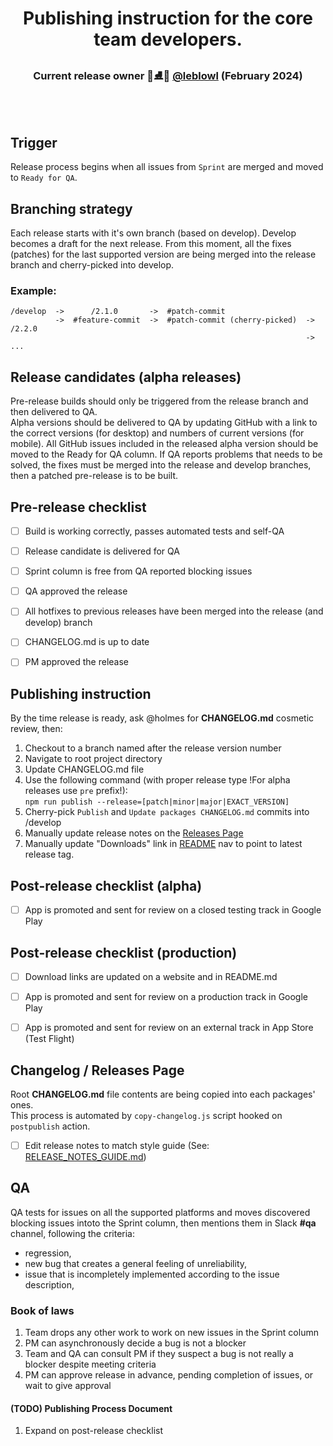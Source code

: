 <p>
  <h1 align="center">
    <b>Publishing instruction for the core team developers.</b>
  </h1>

  <h3 align="center">
    Current release owner 🎉⛸️🦆 <a href='https://github.com/leblowl'>@leblowl</a> (February 2024)
  </h3>

  <br />
  <br />
</p>

## Trigger
Release process begins when all issues from `Sprint` are merged and moved to `Ready for QA`.  

## Branching strategy
Each release starts with it's own branch (based on develop).
Develop becomes a draft for the next release.
From this moment, all the fixes (patches) for the last supported version are being merged into the release branch and cherry-picked into develop.

### Example:
```
/develop  ->      /2.1.0       ->  #patch-commit
          ->  #feature-commit  ->  #patch-commit (cherry-picked)  -> /2.2.0
                                                                  -> ...
```


## Release candidates (alpha releases)
Pre-release builds should only be triggered from the release branch and then delivered to QA.  
Alpha versions should be delivered to QA by updating GitHub with a link to the correct versions (for desktop) and numbers of current versions (for mobile). All GitHub issues included in the released alpha version should be moved to the Ready for QA column.
If QA reports problems that needs to be solved, the fixes must be merged into the release and develop branches, then a patched pre-release is to be built.


## Pre-release checklist
- [ ] Build is working correctly, passes automated tests and self-QA
- [ ] Release candidate is delivered for QA
- [ ] Sprint column is free from QA reported blocking issues
- [ ] QA approved the release
- [ ] All hotfixes to previous releases have been merged into the release (and develop) branch
- [ ] CHANGELOG.md is up to date
- [ ] PM approved the release


## Publishing instruction

By the time release is ready, ask @holmes for <b>CHANGELOG.md</b> cosmetic review, then:
1. Checkout to a branch named after the release version number
2. Navigate to root project directory
3. Update CHANGELOG.md file
4. Use the following command (with proper release type !For alpha releases use `pre` prefix!):  
  `npm run publish --release=[patch|minor|major|EXACT_VERSION]`
5. Cherry-pick `Publish` and `Update packages CHANGELOG.md` commits into /develop
6. Manually update release notes on the <a href='https://github.com/TryQuiet/quiet/releases' target='blank'>Releases Page</a>
7. Manually update "Downloads" link in [README](https://github.com/TryQuiet/quiet/blob/develop/README.md) nav to point to latest release tag.

## Post-release checklist (alpha)
- [ ] App is promoted and sent for review on a closed testing track in Google Play

## Post-release checklist (production)
- [ ] Download links are updated on a website and in README.md
- [ ] App is promoted and sent for review on a production track in Google Play
- [ ] App is promoted and sent for review on an external track in App Store (Test Flight)


## Changelog / Releases Page
Root <b>CHANGELOG.md</b> file contents are being copied into each packages' ones.  
This process is automated by `copy-changelog.js` script hooked on `postpublish` action.
- [ ] Edit release notes to match style guide (See: [RELEASE_NOTES_GUIDE.md](RELEASE_NOTES_GUIDE.md))

## QA
QA tests for issues on all the supported platforms and moves discovered blocking issues intoto the Sprint column, then mentions them in Slack <b>#qa</b> channel, following the criteria:  
- regression,
- new bug that creates a general feeling of unreliability,
- issue that is incompletely implemented according to the issue description,

### Book of laws
1. Team drops any other work to work on new issues in the Sprint column
2. PM can asynchronously decide a bug is not a blocker
3. Team and QA can consult PM if they suspect a bug is not really a blocker despite meeting criteria
4. PM can approve release in advance, pending completion of issues, or wait to give approval


#### (TODO) Publishing Process Document
1. Expand on post-release checklist





